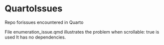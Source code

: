 # QuartoIssues
Repo forissues encountered in Quarto

File enumeration_issue.qmd illustrates the problem when scrollable: true is used 
It has no dependencies.
